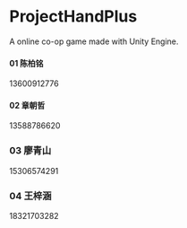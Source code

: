 ﻿# ProjectHandPlus
A online co-op game made with Unity Engine.



#### 01 陈柏铭

13600912776


#### 02 章朝哲

13588786620

### 03 廖青山

15306574291

### 04 王梓涵

18321703282